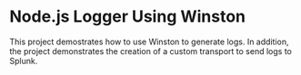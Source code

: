 # Node.js Logger Using Winston

This project demostrates how to use Winston to generate logs. In addition, the project demonstrates the creation of a custom transport to send logs to Splunk.
